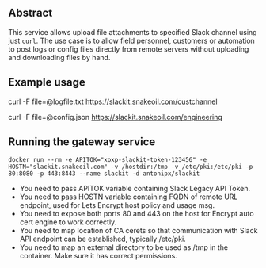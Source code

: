 Abstract
--------
This service allows upload file attachments to specified Slack channel using just `curl`. The use case is to allow field personnel, customers or automation to post logs or config files directly from remote servers without uploading and downloading files by hand.

Example usage
-------------
curl -F file=@logfile.txt https://slackit.snakeoil.com/custchannel

curl -F file=@config.json https://slackit.snakeoil.com/engineering


Running the gateway service
---------------------------

```
docker run --rm -e APITOK="xoxp-slackit-token-123456" -e HOSTN="slackit.snakeoil.com" -v /hostdir:/tmp -v /etc/pki:/etc/pki -p 80:8080 -p 443:8443 --name slackit -d antonipx/slackit
```

- You need to pass APITOK variable containing Slack Legacy API Token.
- You need to pass HOSTN variable containing FQDN of remote URL endpoint, used for Lets Encrypt host policy and usage msg.
- You need to expose both ports 80 and 443 on the host for Encrypt auto cert engine to work correctly. 
- You need to map location of CA cerets so that communication with Slack API endpoint can be established, typically /etc/pki.
- You need to map an external directory to be used as /tmp in the container. Make sure it has correct permissions.

